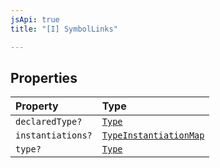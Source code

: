 ```yaml
---
jsApi: true
title: "[I] SymbolLinks"

---
```

## Properties

| Property | Type |
| :------ | :------ |
| `declaredType?` | [`Type`](../type-aliases/Type.md) |
| `instantiations?` | [`TypeInstantiationMap`](TypeInstantiationMap.md) |
| `type?` | [`Type`](../type-aliases/Type.md) |
